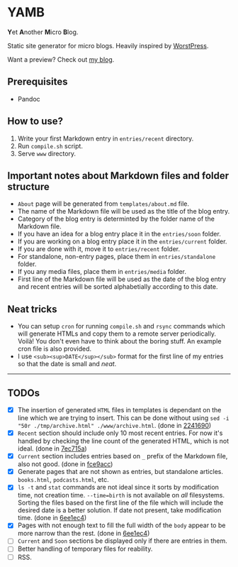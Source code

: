 # YAMB
**Y**et **A**nother **M**icro **B**log.

Static site generator for micro blogs. Heavily inspired by [WorstPress](https://github.com/surprisetalk/worstpress). 

Want a preview? Check out [my blog](http://mirza.town).

## Prerequisites
- Pandoc

## How to use?
 1. Write your first Markdown entry in `entries/recent` directory.
 2. Run `compile.sh` script.
 3. Serve `www` directory.

## Important notes about Markdown files and folder structure
- `About` page will be generated from `templates/about.md` file.
- The name of the Markdown file will be used as the title of the blog entry.
- Category of the blog entry is determinted by the folder name of the Markdown file. 
- If you have an idea for a blog entry place it in the `entries/soon` folder. 
- If you are working on a blog entry place it in the `entries/current` folder. 
- If you are done with it, move it to `entries/recent` folder. 
- For standalone, non-entry pages, place them in `entries/standalone` folder.
- If you any media files, place them in `entries/media` folder.
- First line of the Markdown file will be used as the date of the blog entry and recent entries will be sorted alphabetially according to this date.

## Neat tricks
- You can setup `cron` for running `compile.sh` and `rsync` commands which will generate HTMLs and copy them to a remote server periodically. Voilà! You don't even have to think about the boring stuff. An example cron file is also provided.
- I use `<sub><sup>DATE</sup></sub>` format for the first line of my entries so that the date is small and *neat*. 

---

## TODOs
- [x] The insertion of generated `HTML` files in templates is dependant on the line which we are trying to insert. This can be done without using `sed -i "50r ./tmp/archive.html" ./www/archive.html`. (done in [2241690](https://github.com/doneforaiur/yamb/commit/224169060c72eb4c1dcdc71039bd4424881cc035))
- [x] `Recent` section should include only 10 most recent entries. For now it's handled by checking the line count of the generated HTML, which is not ideal. (done in [7ec715a](https://github.com/doneforaiur/yamb/commit/7ec715a574498a704642172164d6ac3eae226766))
- [x] `Current` section includes entries based on `_` prefix of the Markdown file, also not good. (done in [fce9acc](https://github.com/doneforaiur/yamb/commit/fce9acca2fa2cbdce26c03b269a52d3e1208eec6))
- [x] Generate pages that are not shown as entries, but standalone articles. `books.html`, `podcasts.html`, etc.
- [x] `ls -t` and `stat` commands are not ideal since it sorts by modification time, not creation time. `--time=birth` is not available on *all* filesystems. Sorting the files based on the first line of the file which will include the desired date is a better solution. If date not present, take modification time. (done in [6ee1ec4](https://github.com/doneforaiur/yamb/commit/6ee1ec4f0ce08472acbaa94c506a6e2983ad4204))
- [x] Pages with not enough text to fill the full width of the `body` appear to be more narrow than the rest. (done in [6ee1ec4](https://github.com/doneforaiur/yamb/commit/6ee1ec4f0ce08472acbaa94c506a6e2983ad4204)) 
- [ ] `Current` and `Soon` sections be displayed only if there are entries in them. 
- [ ] Better handling of temporary files for reability.
- [ ] RSS.
